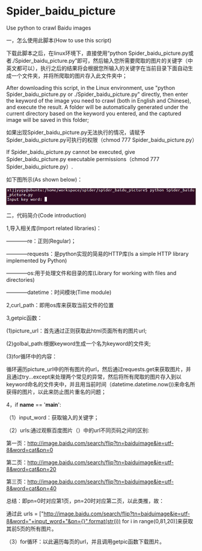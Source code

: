 # Spider_baidu_picture
Use python to crawl Baidu images

一，怎么使用此脚本(How to use this script)

  下载此脚本之后，在linux环境下，直接使用“python Spider_baidu_picture.py或者./Spider_baidu_picture.py”即可，然后输入您所需要爬取的图片的关键字（中英文都可以），执行之后的结果将会根据您所输入的关键字在当前目录下面自动生成一个文件夹，并将所爬取的图片存入此文件夹中；
  
  After downloading this script, in the Linux environment, use "python Spider_baidu_picture.py or ./Spider_baidu_picture.py" directly, then enter the keyword of the image you need to crawl (both in English and Chinese), and execute the result. A folder will be automatically generated under the current directory based on the keyword you entered, and the captured image will be saved in this folder;
  
  如果出现Spider_baidu_picture.py无法执行的情况，请赋予Spider_baidu_picture.py可执行的权限（chmod 777 Spider_baidu_picture.py）
  
  If Spider_baidu_picture.py cannot be executed, give Spider_baidu_picture.py executable permissions（chmod 777 Spider_baidu_picture.py）.
  
  如下图所示(As shown below)：
  
  ![image](https://github.com/xtjjyygy/Spider_baidu_picture/raw/master/screenshot/Selection_003.png)
  

二，代码简介(Code introduction)

1,导入相关库(Import related libraries)：

————re：正则(Regular)；

————requests：是python实现的简易的HTTP库(Is a simple HTTP library implemented by Python)

————os:用于处理文件和目录的库(Library for working with files and directories)

————datetime：时间模块(Time module)

2,curl_path：即用os库来获取当前文件的位置

3,getpic函数：

(1)picture_url：首先通过正则获取此html页面所有的图片url;

(2)golbal_path:根据keyword生成一个名为keyword的文件夹;

(3)for循环中的内容：

 循环遍历picture_url中的所有图片的url，然后通过requests.get来获取图片，并且通过try...except来处理两个常见的异常，然后将所有爬取的图片存入到以keyword命名的文件夹中，并且用当前时间（datetime.datetime.now())来命名所获得的图片，以此来防止图片重名的问题； 
 
 4，if __name__ == '__main__':
 
 （1）input_word：获取输入的关键字； 
 
 （2）urls:通过观察百度图片（）中的url不同页码之间的区别:
 
 第一页：http://image.baidu.com/search/flip?tn=baiduimage&ie=utf-8&word=cat&pn=0
 
 第二页：http://image.baidu.com/search/flip?tn=baiduimage&ie=utf-8&word=cat&pn=20
 
 第三页：http://image.baidu.com/search/flip?tn=baiduimage&ie=utf-8&word=cat&pn=40
 
 总结：即pn=0时对应第1页，pn=20时对应第二页，以此类推，故：

 通过此 urls = ["http://image.baidu.com/search/flip?tn=baiduimage&ie=utf-8&word="+input_word+"&pn={}".format(str(i)) for i in range(0,81,20)]来获取其前5页的所有图片。
 
 （3）for循环：以此遍历每页的url，并且调用getpic函数下载图片。

